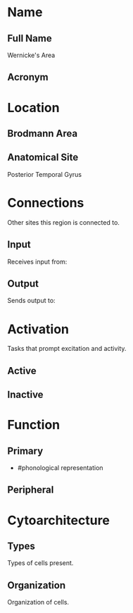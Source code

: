 # Name

## Full Name
Wernicke's Area

## Acronym

# Location

## Brodmann Area

## Anatomical Site
Posterior Temporal Gyrus

# Connections
Other sites this region is connected to.

## Input
Receives input from:

## Output
Sends output to:

# Activation
Tasks that prompt excitation and activity.

## Active

## Inactive

# Function

## Primary
- #phonological representation

## Peripheral

# Cytoarchitecture

## Types
Types of cells present.

## Organization
Organization of cells.
